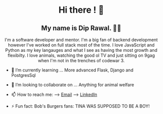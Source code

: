 
<h1 align="center"> Hi there ! 👋</h1>
<h2 align="center">My name is Dip Rawal. 👋🤓</h2>
<p align="center">I'm a software developer and mentor. I'm a big fan of backend development however I've worked on full stack most of the time. I love JavaScript and Python as my key langauges and what I see as having the most growth and flexibilty. I love animals, watching the good ol TV and just sitting on 9gag when I'm not in the trenches of codewar 3.</p>


- 🌱 I’m currently learning ...
More advanced Flask, Django and PostgresSql

- 👯 I’m looking to collaborate on ...
Anything for animal welfare

- 📫 How to reach me: 
--> <a href='mailto:diprawal@hotmail.com'>Email</a>
--> <a href='https://www.linkedin.com/in/dip-rawal-35b9a160/'>LinkedIn</a>


- ⚡ Fun fact: Bob's Burgers fans: TINA WAS SUPPOSED TO BE A BOY!
